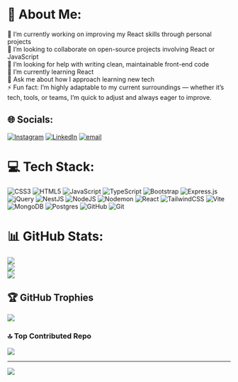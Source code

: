 # 💫 About Me:
🔭 I’m currently working on improving my React skills through personal projects<br>👯 I’m looking to collaborate on open-source projects involving React or JavaScript<br>🤝 I’m looking for help with writing clean, maintainable front-end code<br>🌱 I’m currently learning React<br>💬 Ask me about how I approach learning new tech<br>⚡ Fun fact: I’m highly adaptable to my current surroundings — whether it’s tech, tools, or teams, I’m quick to adjust and always eager to improve.


## 🌐 Socials:
[![Instagram](https://img.shields.io/badge/Instagram-%23E4405F.svg?logo=Instagram&logoColor=white)](https://instagram.com/l_sim96) [![LinkedIn](https://img.shields.io/badge/LinkedIn-%230077B5.svg?logo=linkedin&logoColor=white)](https://linkedin.com/in/leonid-simonoski-32200b365) [![email](https://img.shields.io/badge/Email-D14836?logo=gmail&logoColor=white)](mailto:leon.simonoskiii@gmail.com) 

# 💻 Tech Stack:
![CSS3](https://img.shields.io/badge/css3-%231572B6.svg?style=for-the-badge&logo=css3&logoColor=white) ![HTML5](https://img.shields.io/badge/html5-%23E34F26.svg?style=for-the-badge&logo=html5&logoColor=white) ![JavaScript](https://img.shields.io/badge/javascript-%23323330.svg?style=for-the-badge&logo=javascript&logoColor=%23F7DF1E) ![TypeScript](https://img.shields.io/badge/typescript-%23007ACC.svg?style=for-the-badge&logo=typescript&logoColor=white) ![Bootstrap](https://img.shields.io/badge/bootstrap-%238511FA.svg?style=for-the-badge&logo=bootstrap&logoColor=white) ![Express.js](https://img.shields.io/badge/express.js-%23404d59.svg?style=for-the-badge&logo=express&logoColor=%2361DAFB) ![jQuery](https://img.shields.io/badge/jquery-%230769AD.svg?style=for-the-badge&logo=jquery&logoColor=white) ![NestJS](https://img.shields.io/badge/nestjs-%23E0234E.svg?style=for-the-badge&logo=nestjs&logoColor=white) ![NodeJS](https://img.shields.io/badge/node.js-6DA55F?style=for-the-badge&logo=node.js&logoColor=white) ![Nodemon](https://img.shields.io/badge/NODEMON-%23323330.svg?style=for-the-badge&logo=nodemon&logoColor=%BBDEAD) ![React](https://img.shields.io/badge/react-%2320232a.svg?style=for-the-badge&logo=react&logoColor=%2361DAFB) ![TailwindCSS](https://img.shields.io/badge/tailwindcss-%2338B2AC.svg?style=for-the-badge&logo=tailwind-css&logoColor=white) ![Vite](https://img.shields.io/badge/vite-%23646CFF.svg?style=for-the-badge&logo=vite&logoColor=white) ![MongoDB](https://img.shields.io/badge/MongoDB-%234ea94b.svg?style=for-the-badge&logo=mongodb&logoColor=white) ![Postgres](https://img.shields.io/badge/postgres-%23316192.svg?style=for-the-badge&logo=postgresql&logoColor=white) ![GitHub](https://img.shields.io/badge/github-%23121011.svg?style=for-the-badge&logo=github&logoColor=white) ![Git](https://img.shields.io/badge/git-%23F05033.svg?style=for-the-badge&logo=git&logoColor=white)
# 📊 GitHub Stats:
![](https://github-readme-stats.vercel.app/api?username=lsim96&theme=dark&hide_border=false&include_all_commits=true&count_private=true)<br/>
![](https://nirzak-streak-stats.vercel.app/?user=lsim96&theme=dark&hide_border=false)<br/>
![](https://github-readme-stats.vercel.app/api/top-langs/?username=lsim96&theme=dark&hide_border=false&include_all_commits=true&count_private=true&layout=compact)

## 🏆 GitHub Trophies
![](https://github-profile-trophy.vercel.app/?username=lsim96&theme=blue_navy&no-frame=false&no-bg=false&margin-w=4)

### 🔝 Top Contributed Repo
![](https://github-contributor-stats.vercel.app/api?username=lsim96&limit=5&theme=dark&combine_all_yearly_contributions=true)

---
[![](https://visitcount.itsvg.in/api?id=lsim96&icon=0&color=0)](https://visitcount.itsvg.in)

<!-- Proudly created with GPRM ( https://gprm.itsvg.in ) -->
